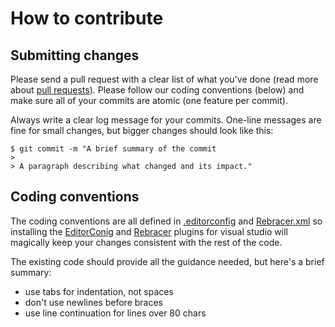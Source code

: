 # How to contribute

## Submitting changes

Please send a pull request with a clear list of what you've done (read
more about [pull requests](http://help.github.com/pull-requests/)).
Please follow our coding conventions (below) and make sure all of your
commits are atomic (one feature per commit).

Always write a clear log message for your commits. One-line messages are
fine for small changes, but bigger changes should look like this:

    $ git commit -m "A brief summary of the commit
    > 
    > A paragraph describing what changed and its impact."

## Coding conventions

The coding conventions are all defined in [.editorconfig](.editorconfig)
and [Rebracer.xml](Rebracer.xml) so installing the
[EditorConig](http://editorconfig.org/) and
[Rebracer](https://github.com/SLaks/Rebracer) plugins for visual studio
will magically keep your changes consistent with the rest of the code.

The existing code should provide all the guidance needed, but here's a
brief summary:

* use tabs for indentation, not spaces
* don't use newlines before braces
* use line continuation for lines over 80 chars

